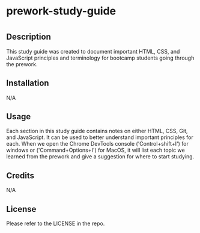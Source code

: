 # prework-study-guide
# <Prework-Study-Guide-Webpage>

## Description

This study guide was created to document important HTML, CSS, and JavaScript principles and terminology for bootcamp students going through the prework.   

## Installation

N/A

## Usage

Each section in this study guide contains notes on either HTML, CSS, Git, and JavaScript.
It can be used to better understand important principles for each.
When we open the Chrome DevTools console ('Control+shift+I') for windows or ('Command+Options+I') for MacOS, it will list each topic we learned from the prework and give a suggestion for where to start studying.

## Credits

N/A

## License

Please refer to the LICENSE in the repo.
